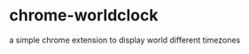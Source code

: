 chrome-worldclock
=================

a simple chrome extension to display world different timezones

